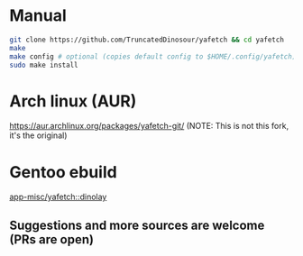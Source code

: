 # Manual
```bash
git clone https://github.com/TruncatedDinosour/yafetch && cd yafetch
make
make config # optional (copies default config to $HOME/.config/yafetch)
sudo make install
```

# Arch linux (AUR)
https://aur.archlinux.org/packages/yafetch-git/  (NOTE: This is not this fork, it's the original)

# Gentoo ebuild
[app-misc/yafetch::dinolay](https://ari-web.netlify.app/gentooatom/app-misc/yafetch)

## Suggestions and more sources are welcome (PRs are open)
